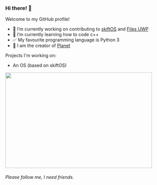 ### Hi there! 👋

Welcome to my GitHub profile!
- 🔭 I’m currently working on contributing to [skiftOS](https://github.com/skiftOS/skift) and [Files UWP](https://github.com/files-community/Files-UWP)
- 🌱 I’m currently learning how to code c++
- ✅ My favourite programming language is Python 3
- 💬 I am the creator of [Planet](https://planetchat.ml)

Projects I'm working on:
- An OS (based on skiftOS)

<a href="https://octoprofile.now.sh/user?id=pixl-8"><img width="460" height="300" src="https://github-readme-stats.vercel.app/api?username=pixl-8&show_icons=true"></a>
###### Please follow me, I need friends.
